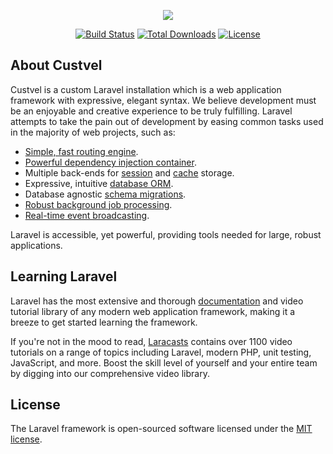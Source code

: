 <p align="center"><img src="https://peterbrinck.dk/logo-custvel.svg"></p>

<p align="center">
<a href="https://travis-ci.org/peterbrinck/custvel"><img src="https://api.travis-ci.org/peterbrinck/custvel.svg" alt="Build Status"></a>
<a href="https://packagist.org/packages/peterbrinck/custvel"><img src="https://poser.pugx.org/peterbrinck/custvel/d/total.svg" alt="Total Downloads"></a>
<a href="https://packagist.org/packages/peterbrinck/custvel"><img src="https://poser.pugx.org/peterbrinck/custvel/license.svg" alt="License"></a>
</p>

## About Custvel

Custvel is a custom Laravel installation which is a web application framework with expressive, elegant syntax. We believe development must be an enjoyable and creative experience to be truly fulfilling. Laravel attempts to take the pain out of development by easing common tasks used in the majority of web projects, such as:

- [Simple, fast routing engine](https://laravel.com/docs/routing).
- [Powerful dependency injection container](https://laravel.com/docs/container).
- Multiple back-ends for [session](https://laravel.com/docs/session) and [cache](https://laravel.com/docs/cache) storage.
- Expressive, intuitive [database ORM](https://laravel.com/docs/eloquent).
- Database agnostic [schema migrations](https://laravel.com/docs/migrations).
- [Robust background job processing](https://laravel.com/docs/queues).
- [Real-time event broadcasting](https://laravel.com/docs/broadcasting).

Laravel is accessible, yet powerful, providing tools needed for large, robust applications.

## Learning Laravel

Laravel has the most extensive and thorough [documentation](https://laravel.com/docs) and video tutorial library of any modern web application framework, making it a breeze to get started learning the framework.

If you're not in the mood to read, [Laracasts](https://laracasts.com) contains over 1100 video tutorials on a range of topics including Laravel, modern PHP, unit testing, JavaScript, and more. Boost the skill level of yourself and your entire team by digging into our comprehensive video library.


## License

The Laravel framework is open-sourced software licensed under the [MIT license](https://opensource.org/licenses/MIT).
